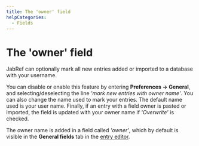 ```yaml
---
title: The 'owner' field
helpCategories:
  - Fields
---
```


# The 'owner' field

JabRef can optionally mark all new entries added or imported to a database with your username.

You can disable or enable this feature by entering **Preferences → General**, and selecting/deselecting the line _'mark new entries with owner name'_. You can also change the name used to mark your entries. The default name used is your user name. Finally, if an entry with a field owner is pasted or imported, the field is updated with your owner name if _'Overwrite'_ is checked.

The owner name is added in a field called _'owner'_, which by default is visible in the **General fields** tab in the [entry editor](../general/entryeditor.md).

